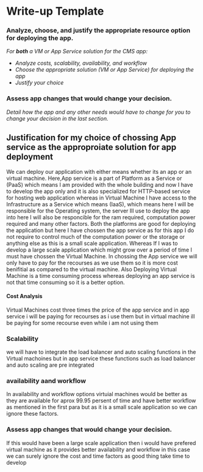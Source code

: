 # Write-up Template

### Analyze, choose, and justify the appropriate resource option for deploying the app.

*For **both** a VM or App Service solution for the CMS app:*
- *Analyze costs, scalability, availability, and workflow*
- *Choose the appropriate solution (VM or App Service) for deploying the app*
- *Justify your choice*

### Assess app changes that would change your decision.

*Detail how the app and any other needs would have to change for you to change your decision in the last section.* 
## Justification for my choice of chossing App service as the approproiate solution for app deployment


We can deploy our application with either means whether its an app or an virtual machine. Here,App service is a part of Platform as a Service or (PaaS) which means I am provided with the whole building and now I have to develop the app only and it is also specialized for HTTP-based service for hosting web application whereas in Virtual Machine I have access to the  Infrastructure as a Service which means (IaaS), which means here I will be responsible for the Operating system, the server Ill use to deploy the app into here I will also be responcible for the ram required, computation power required and many other factors. Both the platforms are good for deploying the application but here I have chossen the app service as for this app I do not require to control much of the computation power or the storage or anything else as this is a small scale application. Whereas If I was to develop a large scale application which might grow over a period of time I must have chossen the Virtual Machine. In chossing the App service we will only have to pay for the recourses as we use them so it is more cost benifitial as compared to the virtual machine. Also Deploying Virtual Machine is a time consuming process whereas deploying an app service is not that time consuming so it is a better option. 

#### Cost Analysis
Virtual Machines cost three times the price of the app service and in app service i will be paying for recourses as i use them but in virtual machine ill be paying for some recourse even while i am not using them

### Scalability
we will have to integrate the load balancer and auto scaling functions in the Virtual machoines but in app service these functions such as load balancer and auto scaling are pre integrated

### availability aand workflow 
In availability and workflow options virtuial machines would be better as they are available for aprox 99.95 persent of time and have better workflow as mentioned in the first para but as it is a small scale application so we can ignore these factors.

### Assess app changes that would change your decision.
If this would have been a large scale application then i would have prefered virtual machine as it provides better availability and workflow in this case we can surely ignore the cost and time factors as good thing take time to develop




